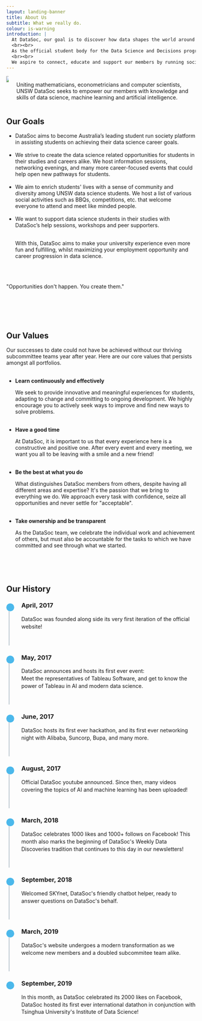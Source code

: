 ```yaml
---
layout: landing-banner
title: About Us
subtitle: What we really do.
colour: is-warning
introduction: |
  At DataSoc, our goal is to discover how data shapes the world around us. 
  <br><br> 
  As the official student body for the Data Science and Decisions program at UNSW, we are one of UNSW's fastest growing societies in one of the world's fastest growing industries.
  <br><br>
  We aspire to connect, educate and support our members by running social and career events alongside industry partnered educational workshops.
---
```


<style>
.timeline {
  line-height: 1.4em;
  list-style: none;
  margin: 0;
  padding: 0;
  width: 100%;
}

/*----- TIMELINE ITEM -----*/
.timeline-item {
  padding-left: 40px;
  position: relative;
}
.timeline-item:last-child {
  padding-bottom: 0;
}

/*----- TIMELINE INFO -----*/
.timeline-info {
  font-size: 12px;
  font-weight: 700;
  letter-spacing: 3px;
  margin: 0 0 .5em 0;
  text-transform: uppercase;
  white-space: nowrap;
}

/*----- TIMELINE MARKER -----*/
.timeline-marker {
  position: absolute;
  top: 0;
  bottom: 0;
  left: 0;
  width: 15px;
}
.timeline-marker:before {
  background: #4bb8eb;
  border: 3px solid transparent;
  border-radius: 100%;
  content: "";
  display: block;
  height: 15px;
  position: absolute;
  top: 4px;
  left: 0;
  width: 15px;
  transition: background 0.3s ease-in-out, border 0.3s ease-in-out;
}
.timeline-marker:after {
  content: "";
  width: 3px;
  background: #CCD5DB;
  display: block;
  position: absolute;
  top: 24px;
  bottom: 0;
  left: 6px;
}
.timeline-item:last-child .timeline-marker:after {
  content: none;
}

.timeline-item:not(.period):hover .timeline-marker:before {
  background: transparent;
  border: 3px solid #4bb8eb;
}

/*----- TIMELINE CONTENT -----*/
.timeline-content {
  padding-bottom: 40px;
}
.timeline-content p:last-child {
  margin-bottom: 0;
}

/*----- TIMELINE PERIOD -----*/
.period {
  padding: 0;
}
.period .timeline-info {
  display: none;
}
.period .timeline-marker:before {
  background: transparent;
  content: "";
  width: 15px;
  height: auto;
  border: none;
  border-radius: 0;
  top: 0;
  bottom: 30px;
  position: absolute;
  border-top: 3px solid #94158b;
  border-bottom: 3px solid #94158b;
}
.period .timeline-marker:after {
  content: "";
  height: 32px;
  top: auto;
}
.period .timeline-content {
  padding: 40px 0 70px;
}
.period .timeline-title {
  margin: 0;
}

@media (min-width: 992px) {
  .timeline-centered,
  .timeline-centered .timeline-item,
  .timeline-centered .timeline-info,
  .timeline-centered .timeline-marker,
  .timeline-centered .timeline-content {
    display: block;
    margin: 0;
    padding: 0;
  }
  .timeline-centered .timeline-item {
    padding-bottom: 40px;
    overflow: hidden;
  }
  .timeline-centered .timeline-marker {
    position: absolute;
    left: 50%;
    margin-left: -7.5px;
  }
  .timeline-centered .timeline-info,
  .timeline-centered .timeline-content {
    width: 50%;
  }
  .timeline-centered > .timeline-item:nth-child(odd) .timeline-info {
    float: left;
    text-align: right;
    padding-right: 30px;
  }
  .timeline-centered > .timeline-item:nth-child(odd) .timeline-content {
    float: right;
    text-align: left;
    padding-left: 30px;
  }
  .timeline-centered > .timeline-item:nth-child(even) .timeline-info {
    float: right;
    text-align: left;
    padding-left: 30px;
  }
  .timeline-centered > .timeline-item:nth-child(even) .timeline-content {
    float: left;
    text-align: right;
    padding-right: 30px;
  }
  .timeline-centered > .timeline-item.period .timeline-content {
    float: none;
    padding: 0;
    width: 100%;
    text-align: center;
  }
  .timeline-centered .timeline-item.period {
    padding: 50px 0 90px;
  }
  .timeline-centered .period .timeline-marker:after {
    height: 30px;
    bottom: 0;
    top: auto;
  }
  .timeline-centered .period .timeline-title {
    left: auto;
  }

    ul.no_bullet {
        list-style-type: none;
        padding: 0;
        margin: 0;
    }

    li.lightbulb {
        background: url('/assets/images/icons/coloured/lightbulb_idea.png') no-repeat left top;
        height: 104px;
        padding-left: 104px;
        padding-top: 8px;
    }

    li.mice {
        background: url('/assets/images/icons/coloured/graphic_design.png') no-repeat left top;
        height: 104px;
        padding-left: 104px;
        padding-top: 8px;
    }
    
    li.jobboard {
        background: url('/assets/images/icons/coloured/bulletin_board.png') no-repeat left top;
        height: 104px;
        padding-left: 104px;
        padding-top: 8px;
    }

    li.zoom {
        background: url('/assets/images/icons/coloured/zoom.png') no-repeat left top;
        height: 104px;
        padding-left: 104px;
        padding-top: 8px;
    }

    li.palette {
        background: url('/assets/images/icons/coloured/art_palette.png') no-repeat left top;
        height: 104px;
        padding-left: 104px;
        padding-top: 8px;
    }
    
    li.book {
        background: url('/assets/images/icons/coloured/book.png') no-repeat left top;
        height: 104px;
        padding-left: 104px;
        padding-top: 8px;
    }
    
    li.coffee {
        background: url('/assets/images/icons/coloured/coffee.png') no-repeat left top;
        height: 104px;
        padding-left: 104px;
        padding-top: 8px;
    }
    
    li.thumbs_up {
        background: url('/assets/images/icons/coloured/thumbs_up.png') no-repeat left top;
        height: 104px;
        padding-left: 104px;
        padding-top: 8px;
    }
    
    li.sunglasses {
        background: url('/assets/images/icons/coloured/sunglasses.png') no-repeat left top;
        height: 104px;
        padding-left: 104px;
        padding-top: 8px;
    }
}

</style>

<div class="hero-body background-shade">
    <div class="container">
        <div class="columns is-vcentered">
            <div class="column is-6">
                <a><img class="partner-logo" src="/assets/images/logos/custom/unswmaths.png"></a>
            </div>
            <div class="column is-5 is-offset-1">
                <p>Uniting mathematicians, econometricians and computer scientists, UNSW DataSoc seeks to empower our members with knowledge and skills of data science, machine learning and artificial intelligence.</p>
            </div>
        </div>
    </div>
</div>

<div class="hero-body background-shade">
    <div class="container">
        <div class="columns is-vcentered">
            <div class="column is-7 is-offset-3">
                <h2 class="title is-1 centered">Our Goals</h2>
                <ul class="no_bullet">
                    <li class="lightbulb">
                        DataSoc aims to become Australia’s leading student run society platform in assisting students on achieving their data science career goals.
                        <br><br>
                    </li>
                    <li class="jobboard">
                        We strive to create the data science related opportunities for students in their studies and careers alike. We host information sessions, networking evenings, and many more career-focused events that could help open new pathways for students.
                        <br><br>
                    </li>
                    <li class="mice">
                        We aim to enrich students' lives with a sense of community and diversity among UNSW data science students. We host a list of various social activities such as BBQs, competitions, etc. that welcome everyone to attend and meet like minded people.
                        <br><br>
                    </li>
                    <li class="zoom">
                        We want to support data science students in their studies with DataSoc’s help sessions, workshops and peer supporters. 
                        <br><br>
                    </li>
                    <p>
                    With this, DataSoc aims to make your university experience even more fun and fulfilling, whilst maximizing your employment opportunity and career progression in data science.
                    </p>     
                </ul>
                <div style="margin: 4rem 0 5rem">
                  <p class="title has-text-centered">
                    "Opportunities don't happen. You create them."
                  </p>
                </div>
            </div>
        </div>
    </div>
    <div class="container">
        <div class="columns is-vcentered">
            <div class="column is-7 is-offset-3">
            <h2 class="title is-1 centered">Our Values</h2>
                Our successes to date could not have be achieved without our thriving subcommittee teams year after year. Here are our core values that persists amongst all portfolios. <br><br>
                <ul class="no_bullet">
                    <li class="book">
                        <p><strong>Learn continuously and effectively</strong></p>
                        We seek to provide innovative and meaningful experiences for students, adapting to change and committing to ongoing development. We highly encourage you to actively seek ways to improve and find new ways to solve problems.
                        <br><br>
                    </li>
                    <li class="coffee">
                        <p><strong>Have a good time</strong></p>
                        At DataSoc, it is important to us that every experience here is a constructive and positive one. After every event and every meeting, we want you all to be leaving with a smile and a new friend!
                        <br><br>
                    </li>
                    <li class="thumbs_up">
                        <p><strong>Be the best at what you do</strong></p>
                        What distinguishes DataSoc members from others, despite having all different areas and expertise? It's the passion that we bring to everything we do. We approach every task with confidence, seize all opportunities and never settle for "acceptable".
                        <br><br>
                    </li>
                    <li class="sunglasses">
                        <p><strong>Take ownership and be transparent</strong></p>
                        As the DataSoc team, we celebrate the individual work and achievement of others, but must also be accountable for the tasks to which we have committed and see through what we started.
                        <br><br>
                    </li> 
                </ul>
            </div>
        </div>
    </div>
</div>

<div class="hero-body background-shade">
    <br><br>
      <div class="column is-8 is-offset-2">
      <h2 class="title is-1 centered">Our History</h2>
          <div class="row example-centered">
              <ul class="timeline timeline-centered">
                  <li class="timeline-item">
                      <div class="timeline-marker"></div>
                      <div class="timeline-content">
                          <h3 class="title is-4">April, 2017</h3>
                          <p>DataSoc was founded along side its very first iteration of the official website!</p>
                      </div>
                  </li>
                  <li class="timeline-item">
                      <div class="timeline-marker"></div>
                      <div class="timeline-content">
                          <h3 class="title is-4">May, 2017</h3>
                          <p>DataSoc announces and hosts its first ever event: 
                          <br>
                          Meet the representatives of Tableau Software, and get to know the power of Tableau in AI and modern data science. </p>
                      </div>
                  </li>
                  <li class="timeline-item">
                      <div class="timeline-marker"></div>
                      <div class="timeline-content">
                          <h3 class="title is-4">June, 2017</h3>
                          <p>DataSoc hosts its first ever hackathon, and its first ever networking night with Alibaba, Suncorp, Bupa, and many more. </p>
                      </div>
                  </li>
                  <li class="timeline-item">
                      <div class="timeline-marker"></div>
                      <div class="timeline-content">
                          <h3 class="title is-4">August, 2017</h3>
                          <p>Official DataSoc youtube announced. Since then, many videos covering the topics of AI and machine learning has been uploaded!</p>
                      </div>
                  </li>
                  <li class="timeline-item">
                      <div class="timeline-marker"></div>
                      <div class="timeline-content">
                          <h3 class="title is-4">March, 2018</h3>
                          <p>DataSoc celebrates 1000 likes and 1000+ follows on Facebook! This month also marks the beginning of DataSoc's Weekly Data Discoveries tradition that continues to this day in our newsletters!</p>
                      </div>
                  </li>
                  <li class="timeline-item">
                      <div class="timeline-marker"></div>
                      <div class="timeline-content">
                          <h3 class="title is-4">September, 2018</h3>
                          <p> Welcomed SKYnet, DataSoc's friendly chatbot helper, ready to answer questions on DataSoc's behalf.</p>
                      </div>
                  </li>
                  <li class="timeline-item">
                      <div class="timeline-marker"></div>
                      <div class="timeline-content">
                          <h3 class="title is-4">March, 2019</h3>
                          <p>DataSoc's website undergoes a modern transformation as we welcome new members and a doubled subcommitee team alike.
                          </p>
                      </div>
                  </li>
                  <li class="timeline-item">
                      <div class="timeline-marker"></div>
                      <div class="timeline-content">
                          <h3 class="title is-4">September, 2019</h3>
                          <p>In this month, as DataSoc celebrated its 2000 likes on Facebook, DataSoc hosted its first ever international datathon in conjunction with Tsinghua University's Institute of Data Science!
                          </p>
                      </div>
                  </li>
              </ul>
          </div>
      </div>
  </div>

